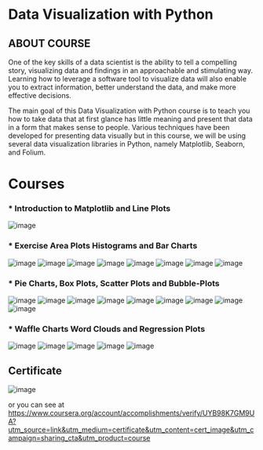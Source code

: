 # Data Visualization with Python

## ABOUT COURSE
One of the key skills of a data scientist is the ability to tell a compelling story, visualizing data and findings in an approachable and stimulating way. Learning how to leverage a software tool to visualize data will also enable you to extract information, better understand the data, and make more effective decisions.

The main goal of this Data Visualization with Python course is to teach you how to take data that at first glance has little meaning and present that data in a form that makes sense to people. Various techniques have been developed for presenting data visually but in this course, we will be using several data visualization libraries in Python, namely Matplotlib, Seaborn, and Folium.

 # Courses
  ### * Introduction to Matplotlib and Line Plots
   ![image](https://user-images.githubusercontent.com/82905492/146667221-3f645d6f-daa2-4607-9718-c1a0c6273e66.png)
   
  ### * Exercise Area Plots Histograms and Bar Charts
  ![image](https://user-images.githubusercontent.com/82905492/146667400-cb3977c1-6e76-47c9-aacb-a914d4b96e79.png)
  ![image](https://user-images.githubusercontent.com/82905492/146667404-3b8df8cf-c520-4e4b-98b8-1ff045d02211.png)
  ![image](https://user-images.githubusercontent.com/82905492/146667407-ef166511-4f58-49c6-be48-2004e587ccfb.png)
  ![image](https://user-images.githubusercontent.com/82905492/146667411-70f97738-a86e-4774-bc70-147d202aa612.png)
  ![image](https://user-images.githubusercontent.com/82905492/146667415-a0bfac6d-739e-44f4-a510-79f14d373cb9.png)
  ![image](https://user-images.githubusercontent.com/82905492/146667423-20291bcc-1f83-4c5a-b894-70f1d1c3e298.png)
  ![image](https://user-images.githubusercontent.com/82905492/146667430-fdff5076-b1b3-4b4e-b577-6e6ad5873d94.png)
  ![image](https://user-images.githubusercontent.com/82905492/146667434-1820a49b-a1c4-45a7-ad1b-393d21ca9107.png)
   
  ### * Pie Charts, Box Plots, Scatter Plots and Bubble-Plots
  ![image](https://user-images.githubusercontent.com/82905492/146667244-7e630b5d-c026-4d71-9fa7-63201e19fd9f.png)
  ![image](https://user-images.githubusercontent.com/82905492/146667246-2d98424e-71db-4e03-967c-2447cfb1f5d9.png)
  ![image](https://user-images.githubusercontent.com/82905492/146667249-0915e45c-44a7-4b0f-900a-b44f5d3d5862.png)
  ![image](https://user-images.githubusercontent.com/82905492/146667250-e536114b-af99-47b2-bfd5-3a54331cfbda.png) 
  ![image](https://user-images.githubusercontent.com/82905492/146667255-ccee03b2-0bd8-4d89-89b1-13606f580576.png)
  ![image](https://user-images.githubusercontent.com/82905492/146667259-0d52a156-ce73-4664-bc71-ca562e0351fb.png)
  ![image](https://user-images.githubusercontent.com/82905492/146667261-c32f284f-17df-486f-b051-43b8c4a987e5.png)
  ![image](https://user-images.githubusercontent.com/82905492/146667263-38e3a331-1432-46a5-9918-5a698342607b.png)
  ![image](https://user-images.githubusercontent.com/82905492/146667266-c7f75b42-73a5-4854-b5ad-39d23e271e56.png)

  ### * Waffle Charts Word Clouds and Regression Plots
  ![image](https://user-images.githubusercontent.com/82905492/146667823-61f9ba34-a708-46e1-bf64-0c24583a5e0b.png)
  ![image](https://user-images.githubusercontent.com/82905492/146667847-abafbe30-41a5-425f-a625-71b03e3b8d71.png)
  ![image](https://user-images.githubusercontent.com/82905492/146667840-acb459c2-3b32-4cef-827c-90dc80c781db.png)
  ![image](https://user-images.githubusercontent.com/82905492/146667855-e61eeab6-f4aa-44d3-938c-e6a9b4513077.png)
  ![image](https://user-images.githubusercontent.com/82905492/146667826-132e1609-94b9-4719-b55d-d0020e18bb7d.png)


  
  

## Certificate

![image](https://user-images.githubusercontent.com/82905492/146667333-a1f861eb-fccc-4de4-b5db-8598cf4329f6.png)

or you can see at https://www.coursera.org/account/accomplishments/verify/UYB98K7GM9UA?utm_source=link&utm_medium=certificate&utm_content=cert_image&utm_campaign=sharing_cta&utm_product=course
